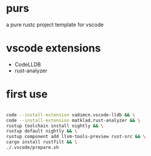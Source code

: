 # purs

a pure rustc project template for vscode

# vscode extensions

* CodeLLDB
* rust-analyzer

# first use

```bash

code --install-extension vadimcn.vscode-lldb && \
code --install-extension matklad.rust-analyzer && \
rustup toolchain install nightly && \
rustup default nightly && \
rustup component add llvm-tools-preview rust-src && \
cargo install rustfilt && \
./.vscode/prepare.sh

```
